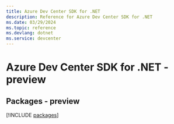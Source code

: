 ```yaml
---
title: Azure Dev Center SDK for .NET
description: Reference for Azure Dev Center SDK for .NET
ms.date: 03/29/2024
ms.topic: reference
ms.devlang: dotnet
ms.service: devcenter
---
```

# Azure Dev Center SDK for .NET - preview
## Packages - preview
[!INCLUDE [packages](dev-center-index.md)]
